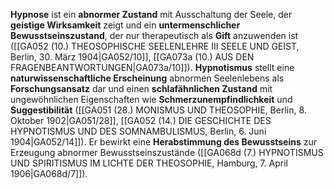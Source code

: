 
**Hypnose** ist ein **abnormer Zustand** mit Ausschaltung der Seele, der **geistige Wirksamkeit** zeigt und ein **untermenschlicher Bewusstseinszustand**, der nur therapeutisch als **Gift** anzuwenden ist ([[GA052 (10.) THEOSOPHISCHE SEELENLEHRE III SEELE UND GEIST, Berlin, 30. März 1904|GA052/10]], [[GA073a (10.) AUS DEN FRAGENBEANTWORTUNGEN|GA073a/10]]). **Hypnotismus** stellt eine **naturwissenschaftliche Erscheinung** abnormen Seelenlebens als **Forschungsansatz** dar und einen **schlafähnlichen Zustand** mit ungewöhnlichen Eigenschaften wie **Schmerzunempfindlichkeit** und **Suggestibilität** ([[GA051 (28.) MONISMUS UND THEOSOPHIE, Berlin, 8. Oktober 1902|GA051/28]], [[GA052 (14.) DIE GESCHICHTE DES HYPNOTISMUS UND DES SOMNAMBULISMUS, Berlin, 6. Juni 1904|GA052/14]]). Er bewirkt eine **Herabstimmung des Bewusstseins** zur Erzeugung abnormer Bewusstseinszustände ([[GA068d (7.) HYPNOTISMUS UND SPIRITISMUS IM LICHTE DER THEOSOPHIE, Hamburg, 7. April 1906|GA068d/7]]).
